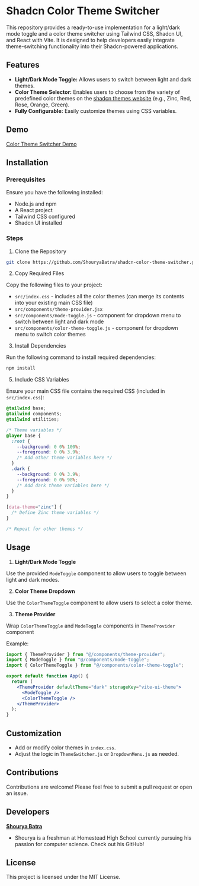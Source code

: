 # Shadcn Color Theme Switcher

This repository provides a ready-to-use implementation for a light/dark mode toggle and a color theme switcher using Tailwind CSS, Shadcn UI, and React with Vite. It is designed to help developers easily integrate theme-switching functionality into their Shadcn-powered applications.

## Features

- **Light/Dark Mode Toggle:** Allows users to switch between light and dark themes.
- **Color Theme Selector:** Enables users to choose from the variety of predefined color themes on the [shadcn themes website](https://ui.shadcn.com/themes) (e.g., Zinc, Red, Rose, Orange, Green).
- **Fully Configurable:** Easily customize themes using CSS variables.

## Demo

[Color Theme Switcher Demo](https://shouryabatra.github.io/shadcn-color-theme-switcher/)

## Installation

### Prerequisites

Ensure you have the following installed:

- Node.js and npm
- A React project
- Tailwind CSS configured
- Shadcn UI installed

### Steps

1. Clone the Repository

```bash
git clone https://github.com/ShouryaBatra/shadcn-color-theme-switcher.git
```

2. Copy Required Files

Copy the following files to your project:

- `src/index.css` - includes all the color themes (can merge its contents into your existing main CSS file)
- `src/components/theme-provider.jsx`
- `src/components/mode-toggle.js` - component for dropdown menu to switch between light and dark mode
- `src/components/color-theme-toggle.js` - component for dropdown menu to switch color themes

3. Install Dependencies

Run the following command to install required dependencies:

```bash
npm install
```

5. Include CSS Variables

Ensure your main CSS file contains the required CSS (included in `src/index.css`):

```css
@tailwind base;
@tailwind components;
@tailwind utilities;

/* Theme variables */
@layer base {
  :root {
    --background: 0 0% 100%;
    --foreground: 0 0% 3.9%;
    /* Add other theme variables here */
  }
  .dark {
    --background: 0 0% 3.9%;
    --foreground: 0 0% 98%;
    /* Add dark theme variables here */
  }
}

[data-theme="zinc"] {
  /* Define Zinc theme variables */
}

/* Repeat for other themes */
```

## Usage

1. **Light/Dark Mode Toggle**

Use the provided `ModeToggle` component to allow users to toggle between light and dark modes.

2. **Color Theme Dropdown**

Use the `ColorThemeToggle` component to allow users to select a color theme.

3. **Theme Provider**

Wrap `ColorThemeToggle` and `ModeToggle` components in `ThemeProvider` component

Example:

```jsx
import { ThemeProvider } from "@/components/theme-provider";
import { ModeToggle } from "@/components/mode-toggle";
import { ColorThemeToggle } from "@/components/color-theme-toggle";

export default function App() {
  return (
    <ThemeProvider defaultTheme="dark" storageKey="vite-ui-theme">
      <ModeToggle />
      <ColorThemeToggle />
    </ThemeProvider>
  );
}
```

## Customization

- Add or modify color themes in `index.css`.
- Adjust the logic in `ThemeSwitcher.js` or `DropdownMenu.js` as needed.

## Contributions

Contributions are welcome! Please feel free to submit a pull request or open an issue.

## Developers

**[Shourya Batra](https://github.com/ShouryaBatra)**

- Shourya is a freshman at Homestead High School currently pursuing his passion for computer science. Check out his GitHub!

## License

This project is licensed under the MIT License.
